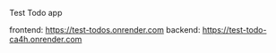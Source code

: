 Test Todo app

frontend: https://test-todos.onrender.com
backend: https://test-todo-ca4h.onrender.com
